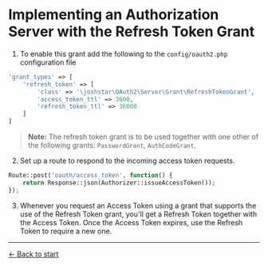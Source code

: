 # Implementing an Authorization Server with the Refresh Token Grant

1. To enable this grant add the following to the `config/oauth2.php` configuration file

  ```php
  'grant_types' => [
      'refresh_token' => [
          'class' => '\joshstar\OAuth2\Server\Grant\RefreshTokenGrant',
          'access_token_ttl' => 3600,
          'refresh_token_ttl' => 36000
      ]
  ]
  ```

  > **Note:** The refresh token grant is to be used together with one other of the following grants: `PasswordGrant`, `AuthCodeGrant`.


2. Set up a route to respond to the incoming access token requests.

  ```php
  Route::post('oauth/access_token', function() {
      return Response::json(Authorizer::issueAccessToken());
  });
  ```

3. Whenever you request an Access Token using a grant that supports the use of the Refresh Token grant, you'll get a Refresh Token together with the Access Token. Once the Access Token expires, use the Refresh Token to require a new one.

---

[&larr; Back to start](../README.md)
